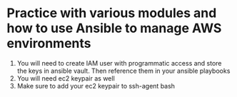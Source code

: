 # Practice with various modules and how to use Ansible to manage AWS environments

1. You will need to create IAM user with programmatic access and store the keys in ansible vault. Then reference them in your ansible playbooks
2. You will need ec2 keypair as well
3. Make sure to add your ec2 keypair to ssh-agent bash